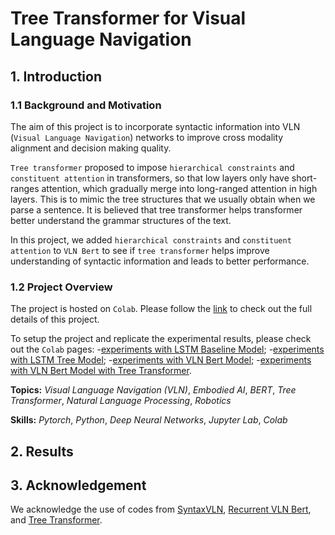 # Tree Transformer for Visual Language Navigation

## 1. Introduction

### 1.1 Background and Motivation

The aim of this project is to incorporate syntactic information into VLN (`Visual Language Navigation`) networks to improve cross modality alignment and decision making quality.

`Tree transformer` proposed to impose `hierarchical constraints` and `constituent attention` in transformers, so that low layers only have short-ranges attention, which gradually merge into long-ranged attention in high layers. This is to mimic the tree structures that we usually obtain when we parse a sentence. It is believed that tree transformer helps transformer better understand the grammar structures of the text.

In this project, we added `hierarchical constraints` and `constituent attention` to `VLN Bert` to see if `tree transformer` helps improve understanding of syntactic information and leads to better performance.

### 1.2 Project Overview

The project is hosted on `Colab`. Please follow the [link](https://drive.google.com/drive/folders/11PMBFEDVkjrm4O2td1NitIy0Z41TFcSh?usp=sharing) to check out the full details of this project.

To setup the project and replicate the experimental results, please check out the `Colab` pages: 
-[experiments with LSTM Baseline Model](https://colab.research.google.com/drive/1ii_f83InJxKFnvwDk3n0w8eNeEulwv83?usp=sharing);
-[experiments with LSTM Tree Model](https://colab.research.google.com/drive/1u_vp1ye6PqmSCn7WsZT5uW3_-2PV7KBW?usp=sharing);
-[experiments with VLN Bert Model](https://colab.research.google.com/drive/1zdbEnWL8yf7YFZpsNqNtYsdCXYLTTSWU?usp=sharing);
-[experiments with VLN Bert Model with Tree Transformer](https://colab.research.google.com/drive/1i0L6nzryegeVfYneaiRTM_JblJ65DWhk?usp=sharing).

**Topics:** _Visual Language Navigation (VLN)_, _Embodied AI_, _BERT_, _Tree Transformer_, _Natural Language Processing_, _Robotics_

**Skills:** _Pytorch_, _Python_, _Deep Neural Networks_, _Jupyter Lab_, _Colab_

## 2. Results

## 3. Acknowledgement

We acknowledge the use of codes from [SyntaxVLN](https://github.com/jialuli-luka/SyntaxVLN), [Recurrent VLN Bert](https://github.com/YicongHong/Recurrent-VLN-BERT), and [Tree Transformer](https://github.com/yaushian/Tree-Transformer).
